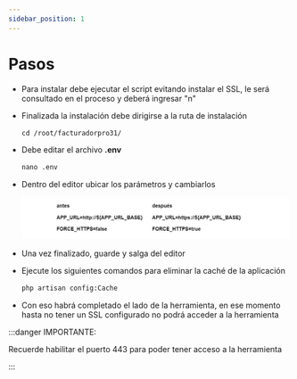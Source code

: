 ```yaml
---
sidebar_position: 1
---
```


# Pasos

* Para instalar debe ejecutar el script evitando instalar el SSL, le será consultado en el proceso y deberá ingresar "n"
* Finalizada la instalación debe dirigirse a la ruta de instalación
   
    ```markdown
	cd /root/facturadorpro31/
	```

* Debe editar el archivo **.env**
    
	```markdown
	nano .env
	```

* Dentro del editor ubicar los parámetros y cambiarlos

   ![Mostrar el valor](table1.png)


* Una vez finalizado, guarde y salga del editor
* Ejecute los siguientes comandos para eliminar la caché de la aplicación

	```markdown
	php artisan config:Cache
	```

* Con eso habrá completado el lado de la herramienta, en ese momento hasta no tener un SSL configurado no podrá acceder a la herramienta

:::danger IMPORTANTE:

Recuerde habilitar el puerto 443 para poder tener acceso a la herramienta

:::

